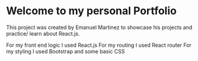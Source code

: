 # Welcome to my personal Portfolio

This project was created by Emanuel Martinez to showcase his projects and practice/ learn about React.js.

For my front end logic I used React.js
For my routing I used React router
For my styling I used Bootstrap and some basic CSS
